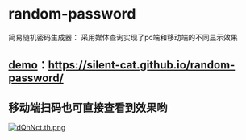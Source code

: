 # random-password
简易随机密码生成器：
采用媒体查询实现了pc端和移动端的不同显示效果

## [demo](https://silent-cat.github.io/random-password/)：<https://silent-cat.github.io/random-password/>
## 移动端扫码也可直接查看到效果哟
[![dQhNct.th.png](https://s1.ax1x.com/2020/08/19/dQhNct.th.png)](https://imgchr.com/i/dQhNct)
